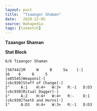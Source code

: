 ```yaml
---
layout: post
title:  "Tzaangor Shaman"
date:   2020-12-05
source: Wahapedia
tags: [tzeentch]
---
```


**Tzaangor Shaman**

**Stat Block**
```
6/6 Tzaangor Shaman
```

```
[56f442]M     W     B     Sa    [-]
16    6     6     5     
[e85545]Weapons[-]
[c6c930]Staff of Change[-]
2"     A:1    H:4+   W:3+   R:-1   D:D3  
[c6c930]Ritual Dagger[-]
1"     A:2    H:4+   W:4+   R:-    D:1   
[c6c930]Teeth and Horns[-]
1"     A:D3   H:4+   W:3+   R:-1   D:D3  
```


